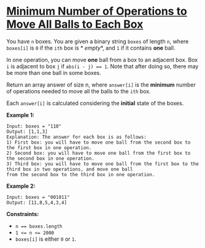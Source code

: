 [Minimum Number of Operations to Move All Balls to Each Box](https://leetcode.com/problems/minimum-number-of-operations-to-move-all-balls-to-each-box/)
===
You have `n` boxes. You are given a binary string `boxes` of length `n`, where `boxes[i]` is `0` if the `ith` box is *
*empty**, and `1` if it contains **one** ball.

In one operation, you can move **one** ball from a box to an adjacent box. Box `i` is adjacent to box `j` if
`abs(i - j) == 1`. Note that after doing so, there may be more than one ball in some boxes.

Return an array answer of size n, where `answer[i]` is the **minimum** number of operations needed to move all the balls
to the `ith` box.

Each `answer[i]` is calculated considering the **initial** state of the boxes.

**Example 1:**

```text
Input: boxes = "110"
Output: [1,1,3]
Explanation: The answer for each box is as follows:
1) First box: you will have to move one ball from the second box to the first box in one operation.
2) Second box: you will have to move one ball from the first box to the second box in one operation.
3) Third box: you will have to move one ball from the first box to the third box in two operations, and move one ball 
from the second box to the third box in one operation.
```

**Example 2:**

```text
Input: boxes = "001011"
Output: [11,8,5,4,3,4]
```

**Constraints:**

* `n == boxes.length`
* `1 <= n <= 2000`
* `boxes[i]` is either `0` or `1`.

